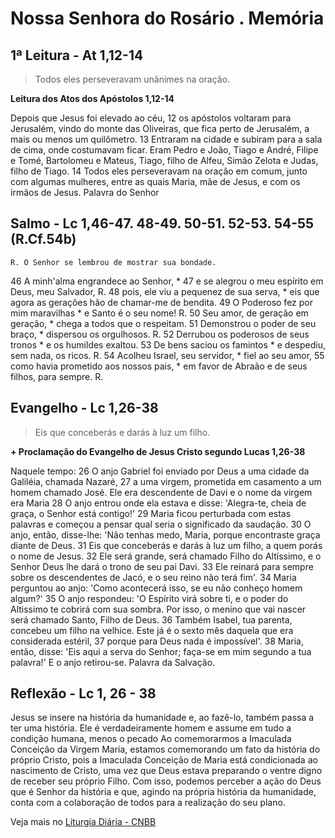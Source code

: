 # Nossa Senhora do Rosário . Memória

## 1ª Leitura - At 1,12-14

> Todos eles perseveravam unânimes na oração.

**Leitura dos Atos dos Apóstolos 1,12-14**

Depois que Jesus foi elevado ao céu,    12 os apóstolos voltaram para Jerusalém,     vindo do monte das Oliveiras,     que fica perto de Jerusalém,     a mais ou menos um quilômetro.    13 Entraram na cidade e subiram para a sala de cima,     onde costumavam ficar.     Eram Pedro e João, Tiago e André, Filipe e Tomé,     Bartolomeu e Mateus, Tiago, filho de Alfeu,     Simão Zelota e Judas, filho de Tiago.    14 Todos eles perseveravam na oração em comum,     junto com algumas mulheres, entre as quais Maria,     mãe de Jesus, e com os irmãos de Jesus.     Palavra do Senhor

## Salmo - Lc 1,46-47. 48-49. 50-51. 52-53. 54-55 (R.Cf.54b)

`R. O Senhor se lembrou de mostrar sua bondade.`

46 A minh'alma engrandece ao Senhor, *    47 e se alegrou o meu espírito em Deus, meu Salvador, R.        48 pois, ele viu a pequenez de sua serva, *     eis que agora as gerações hão de chamar-me de bendita.    49 O Poderoso fez por mim maravilhas *     e Santo é o seu nome! R.        50 Seu amor, de geração em geração, *     chega a todos que o respeitam.    51 Demonstrou o poder de seu braço, *     dispersou os orgulhosos. R.        52 Derrubou os poderosos de seus tronos *     e os humildes exaltou.    53 De bens saciou os famintos *     e despediu, sem nada, os ricos. R.        54 Acolheu Israel, seu servidor, *     fiel ao seu amor,    55 como havia prometido aos nossos pais, *     em favor de Abraão e de seus filhos, para sempre. R.

## Evangelho - Lc 1,26-38

> Eis que conceberás e darás à luz um filho.

**+ Proclamação do Evangelho de Jesus Cristo segundo Lucas	1,26-38**

Naquele tempo: 
26 O anjo Gabriel foi enviado por Deus 
 a uma cidade da Galiléia, chamada Nazaré, 
27 a uma virgem, prometida em casamento 
 a um homem chamado José. 
 Ele era descendente de Davi 
 e o nome da virgem era Maria 
28 O anjo entrou onde ela estava e disse: 
 'Alegra-te, cheia de graça, o Senhor está contigo!' 
29 Maria ficou perturbada com estas palavras e começou a 
 pensar qual seria o significado da saudação. 
30 O anjo, então, disse-lhe: 
 'Não tenhas medo, Maria, 
 porque encontraste graça diante de Deus. 
31 Eis que conceberás e darás à luz um filho, 
 a quem porás o nome de Jesus. 
32 Ele será grande, será chamado Filho do Altíssimo, 
 e o Senhor Deus lhe dará o trono de seu pai Davi. 
33 Ele reinará para sempre sobre os descendentes de Jacó, 
 e o seu reino não terá fim'. 
34 Maria perguntou ao anjo: 
 'Como acontecerá isso, 
 se eu não conheço homem algum?' 
35 O anjo respondeu: 
 'O Espírito virá sobre ti, 
 e o poder do Altissimo te cobrirá com sua sombra. 
 Por isso, o menino que vai nascer 
 será chamado Santo, Filho de Deus. 
36 Também Isabel, tua parenta, 
 concebeu um filho na velhice. 
 Este já é o sexto mês 
 daquela que era considerada estéril, 
37 porque para Deus nada é impossível'. 
38 Maria, então, disse: 
 'Eis aqui a serva do Senhor; 
 faça-se em mim segundo a tua palavra!' 
 E o anjo retirou-se. 
 Palavra da Salvação.

## Reflexão - Lc 1, 26 - 38

Jesus se insere na história da humanidade e, ao fazê-lo, também passa a ter uma história. Ele é verdadeiramente homem e assume em tudo a condição humana, menos o pecado Ao comemorarmos a Imaculada Conceição da Virgem Maria, estamos comemorando um fato da história do próprio Cristo, pois a Imaculada Conceição de Maria está condicionada ao nascimento de Cristo, uma vez que Deus estava preparando o ventre digno de receber seu próprio Filho. Com isso, podemos perceber a ação do Deus que é Senhor da história e que, agindo na própria história da humanidade, conta com a colaboração de todos para a realização do seu plano.

Veja mais no [Liturgia Diária - CNBB](http://liturgiadiaria.cnbb.org.br/app/user/user/UserView.php?ano=2016&mes=10&dia=7)